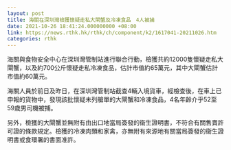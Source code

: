 ```yaml
---
layout: post
title: 海關在深圳灣檢獲懷疑走私大閘蟹及冷凍食品　4人被捕
date: 2021-10-26 18:41:24.000000000 +08:00
link: https://news.rthk.hk/rthk/ch/component/k2/1617041-20211026.htm
categories: rthk
---
```


海關與食物安全中心在深圳灣管制站進行聯合行動，檢獲共約12000隻懷疑走私大閘蟹，以及約700公斤懷疑走私冷凍食品，估計市值約65萬元，其中大閘蟹估計市值約60萬元。

海關人員於前日及昨日，在深圳灣管制站截查4輛入境貨車，經檢查後，在車上已申報的貨物中，發現該批懷疑未列艙單的大閘蟹和冷凍食品，4名年齡介乎52至59歲男司機被捕。

另外，檢獲的大閘蟹並無附有由出口地當局簽發的衞生證明書，不符合有關售賣許可證的條款規定。檢獲的冷凍肉類和家禽，亦無附有來源地有關當局簽發的衞生證明書或食環署的書面准許。 

　
